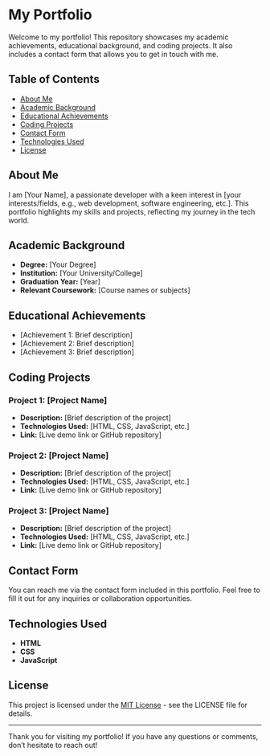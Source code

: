 # My Portfolio

Welcome to my portfolio! This repository showcases my academic achievements, educational background, and coding projects. It also includes a contact form that allows you to get in touch with me.

## Table of Contents

- [About Me](#about-me)
- [Academic Background](#academic-background)
- [Educational Achievements](#educational-achievements)
- [Coding Projects](#coding-projects)
- [Contact Form](#contact-form)
- [Technologies Used](#technologies-used)
- [License](#license)

## About Me

I am [Your Name], a passionate developer with a keen interest in [your interests/fields, e.g., web development, software engineering, etc.]. This portfolio highlights my skills and projects, reflecting my journey in the tech world.

## Academic Background

- **Degree:** [Your Degree]
- **Institution:** [Your University/College]
- **Graduation Year:** [Year]
- **Relevant Coursework:** [Course names or subjects]

## Educational Achievements

- [Achievement 1: Brief description]
- [Achievement 2: Brief description]
- [Achievement 3: Brief description]

## Coding Projects

### Project 1: [Project Name]
- **Description:** [Brief description of the project]
- **Technologies Used:** [HTML, CSS, JavaScript, etc.]
- **Link:** [Live demo link or GitHub repository]

### Project 2: [Project Name]
- **Description:** [Brief description of the project]
- **Technologies Used:** [HTML, CSS, JavaScript, etc.]
- **Link:** [Live demo link or GitHub repository]

### Project 3: [Project Name]
- **Description:** [Brief description of the project]
- **Technologies Used:** [HTML, CSS, JavaScript, etc.]
- **Link:** [Live demo link or GitHub repository]

## Contact Form

You can reach me via the contact form included in this portfolio. Feel free to fill it out for any inquiries or collaboration opportunities.

## Technologies Used

- **HTML**
- **CSS**
- **JavaScript**

## License

This project is licensed under the [MIT License](LICENSE) - see the LICENSE file for details.

---

Thank you for visiting my portfolio! If you have any questions or comments, don’t hesitate to reach out!
